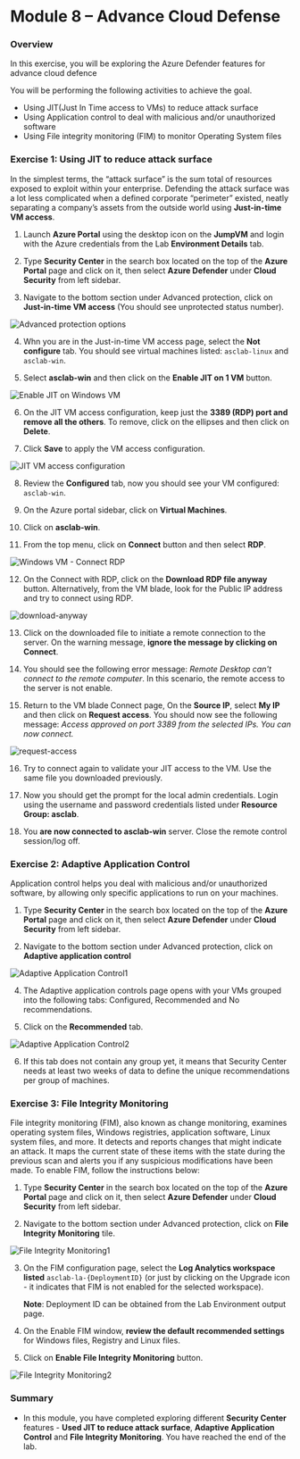 # Module 8 – Advance Cloud Defense

### Overview

In this exercise, you will be exploring the Azure Defender features for advance cloud defence

You will be performing the following activities to achieve the goal.

* Using JIT(Just In Time access to VMs) to reduce attack surface
* Using Application control to deal with malicious and/or unauthorized software
* Using File integrity monitoring (FIM) to monitor Operating System files

### Exercise 1: Using JIT to reduce attack surface

In the simplest terms, the “attack surface” is the sum total of resources exposed to exploit within your enterprise. Defending the attack surface was a lot less complicated when a defined corporate “perimeter” existed, neatly separating a company’s assets from the outside world using **Just-in-time VM access**.

1.	Launch **Azure Portal** using the desktop icon on the **JumpVM** and login with the Azure credentials from the Lab **Environment Details** tab.

2.	Type **Security Center** in the search box located on the top of the **Azure Portal** page and click on it, then select **Azure Defender** under **Cloud Security** from left sidebar.

3.	Navigate to the bottom section under Advanced protection, click on **Just-in-time VM access** (You should see unprotected status number).

![Advanced protection options](../Images/asc-defender-advanced-protection-jit.gif?raw=true)

4.	Whn you are in the Just-in-time VM access page, select the **Not configure** tab. You should see virtual machines listed: `asclab-linux` and `asclab-win`.

5.	Select **asclab-win** and then click on the **Enable JIT on 1 VM** button.

![Enable JIT on Windows VM](../Images/asc-enable-jit-win-vm.gif?raw=true)

6.	On the JIT VM access configuration, keep just the **3389 (RDP) port and remove all the others**. To remove, click on the ellipses and then click on **Delete**.

7.	Click **Save** to apply the VM access configuration.

![JIT VM access configuration](../Images/asc-jit-vm-access-config.gif?raw=true)

8.	Review the **Configured** tab, now you should see your VM configured: `asclab-win`.

9.	On the Azure portal sidebar, click on **Virtual Machines**.

10.	Click on **asclab-win**.

11.	From the top menu, click on **Connect** button and then select **RDP**.

![Windows VM - Connect RDP](../Images/asc-win-vm-connect-rdp.gif?raw=true)

12.	On the Connect with RDP, click on the **Download RDP file anyway** button. Alternatively, from the VM blade, look for the Public IP address and try to connect using RDP.

![download-anyway](../Images/download-anyway.png)

13.	Click on the downloaded file to initiate a remote connection to the server. On the warning message, **ignore the message by clicking on Connect**.

14.	You should see the following error message: *Remote Desktop can't connect to the remote computer*. In this scenario, the remote access to the server is not enable.

15.	Return to the VM blade Connect page, On the **Source IP**, select **My IP** and then click on **Request access**. You should now see the following message: *Access approved on port 3389 from the selected IPs. You can now connect.*

![request-access](../Images/request-access.png)

16.	Try to connect again to validate your JIT access to the VM. Use the same file you downloaded previously.

17.	Now you should get the prompt for the local admin credentials. Login using the username and password credentials listed under **Resource Group: asclab**.

18.	You **are now connected to asclab-win** server. Close the remote control session/log off.

### Exercise 2: Adaptive Application Control

Application control helps you deal with malicious and/or unauthorized software, by allowing only specific applications to run on your machines.

1.	Type **Security Center** in the search box located on the top of the **Azure Portal** page and click on it, then select **Azure Defender** under **Cloud Security** from left sidebar.

2.	Navigate to the bottom section under Advanced protection, click on **Adaptive application control**

![Adaptive Application Control1](../Images/adaptive-application-control.png)

4.	The Adaptive application controls page opens with your VMs grouped into the following tabs: Configured, Recommended and No recommendations.

5.	Click on the **Recommended** tab.

![Adaptive Application Control2](../Images/adaptive-application-control2.png)

6.	If this tab does not contain any group yet, it means that Security Center needs at least two weeks of data to define the unique recommendations per group of machines.

### Exercise 3: File Integrity Monitoring

File integrity monitoring (FIM), also known as change monitoring, examines operating system files, Windows registries, application software, Linux system files, and more. It detects and reports changes that might indicate an attack.
It maps the current state of these items with the state during the previous scan and alerts you if any suspicious modifications have been made. To enable FIM, follow the instructions below:

1.	Type **Security Center** in the search box located on the top of the **Azure Portal** page and click on it, then select **Azure Defender** under **Cloud Security** from left sidebar.

2.	Navigate to the bottom section under Advanced protection, click on **File Integrity Monitoring** tile.

![File Integrity Monitoring1](../Images/File-Integrity-Monitoring.png)

3.	On the FIM configuration page, select the **Log Analytics workspace listed** `asclab-la-{DeploymentID}` (or just by clicking on the Upgrade icon - it indicates that FIM is not enabled for the selected workspace).

    **Note**: Deployment ID can be obtained from the Lab Environment output page.

4.	On the Enable FIM window, **review the default recommended settings** for Windows files, Registry and Linux files.

5.	Click on **Enable File Integrity Monitoring** button.

![File Integrity Monitoring2](../Images/File-Integrity-Monitoring2.png)

### Summary

  * In this module, you have completed exploring different **Security Center** features - **Used JIT to reduce attack surface**, **Adaptive Application Control** and **File Integrity Monitoring**. You have reached the end of the lab.
